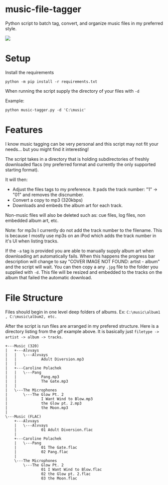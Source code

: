 # music-file-tagger
Python script to batch tag, convert, and organize music files in my preferred style.

![](https://i.imgur.com/IwVMWsp.gif)

# Setup

Install the requirements
```
python -m pip install -r requirements.txt
```

When running the script supply the directory of your files with `-d`

Example:
```
python music-tagger.py -d 'C:\music'
```

# Features

I know music tagging can be very personal and this script may not fit your needs... but you might find it interesting!

The script takes in a directory that is holding subdirectories of freshly downloaded flacs (my preferred format and currently the only supported starting format). 

It will then:
- Adjust the files tags to my preference. It pads the track number: "1" -> "01" and removes the discnumber.
- Convert a copy to mp3 (320kbps)
- Downloads and embeds the album art for each track.

Non-music files will also be deleted such as: cue files, log files, non embedded album art, etc. 

Note: for mp3s I currently do not add the track number to the filename. This is because I mostly use mp3s on an iPod which adds the track number in it's UI when listing tracks.

If the `-a` tag is provided you are able to manually supply album art when downloading art automatically fails. When this happens the progress bar description will change to say "COVER IMAGE NOT FOUND: artist - album" and the script will wait. You can then copy a any `.jpg` file to the folder you supplied with `-d`. This file will be resized and embedded to the tracks on the album that failed the automatic download.
# File Structure

Files should begin in one level deep folders of albums. Ex: `C:\music\album1 , C:\music\album2, etc.`

After the script is run files are arranged in my prefered structure. Here is a directory listing from the gif example above. It is basically just `filetype -> artist -> album -> tracks`.

```
+---Music (320)
|   +---Alvvays
|   |   \---Alvvays
|   |           Adult Diversion.mp3
|   |
|   +---Caroline Polachek
|   |   \---Pang
|   |           Pang.mp3
|   |           The Gate.mp3
|   |
|   \---The Microphones
|       \---The Glow Pt. 2
|               I Want Wind to Blow.mp3
|               the Glow pt. 2.mp3
|               the Moon.mp3
|
\---Music (FLAC)
    +---Alvvays
    |   \---Alvvays
    |           01 Adult Diversion.flac
    |
    +---Caroline Polachek
    |   \---Pang
    |           01 The Gate.flac
    |           02 Pang.flac
    |
    \---The Microphones
        \---The Glow Pt. 2
                01 I Want Wind to Blow.flac
                02 the Glow pt. 2.flac
                03 the Moon.flac
```
